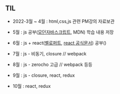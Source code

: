 ## TIL

- 2022-3월 ~ 4월 : html,css,js 관련 PM강의 자료보관

- 5월 : js 공부([모던자바스크립트](https://ko.javascript.info/), MDN) 학습 내용 저장

- 6월 : js + react([벨로퍼트](https://react.vlpt.us/), [react 공식문서](https://ko.reactjs.org/)) 공부()

- 7월 : js - 비동기, closure // webpack

- 8월 : js - zerocho 고급 // webpack 등등

- 9월 : js - closure, react, redux

- 10월 : react, redux
